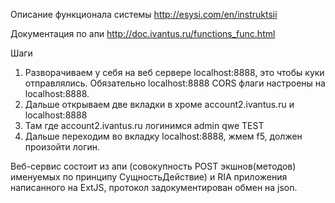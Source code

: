 Описание функционала системы
http://esysi.com/en/instruktsii

Документация по апи
http://doc.ivantus.ru/functions_func.html

Шаги
1. Разворачиваем у себя на веб сервере localhost:8888, это чтобы куки отправлялись. Обязательно localhost:8888 CORS флаги настроены на localhost:8888.
2. Дальше открываем две вкладки в хроме account2.ivantus.ru и localhost:8888
3. Там где account2.ivantus.ru логинимся admin qwe TEST
4. Дальше переходим во вкладку localhost:8888, жмем f5, должен произойти логин.

Веб-сервис состоит из апи (совокупность POST экшнов(методов) именуемых по принципу СущностьДействие)
и RIA приложения написанного на ExtJS, протокол задокументирован обмен на json.
